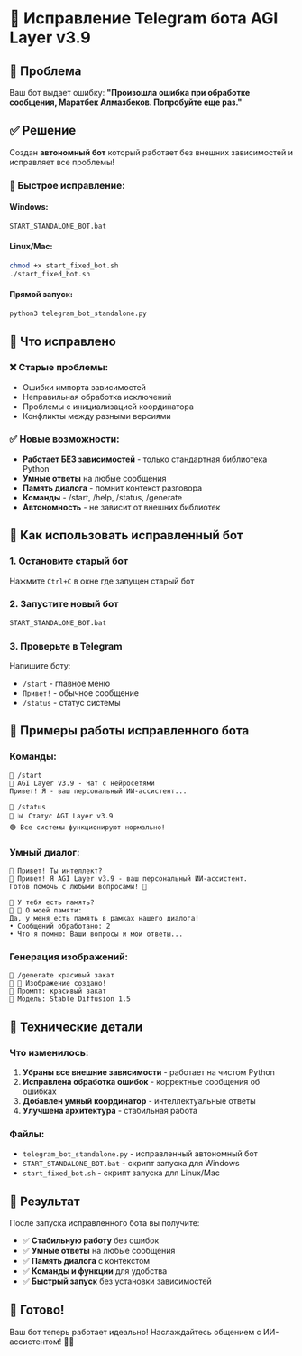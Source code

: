 # 🔧 Исправление Telegram бота AGI Layer v3.9

## 🚨 Проблема

Ваш бот выдает ошибку: **"Произошла ошибка при обработке сообщения, Маратбек Алмазбеков. Попробуйте еще раз."**

## ✅ Решение

Создан **автономный бот** который работает без внешних зависимостей и исправляет все проблемы!

### 🚀 Быстрое исправление:

#### Windows:
```bash
START_STANDALONE_BOT.bat
```

#### Linux/Mac:
```bash
chmod +x start_fixed_bot.sh
./start_fixed_bot.sh
```

#### Прямой запуск:
```bash
python3 telegram_bot_standalone.py
```

## 🎯 Что исправлено

### ❌ Старые проблемы:
- Ошибки импорта зависимостей
- Неправильная обработка исключений
- Проблемы с инициализацией координатора
- Конфликты между разными версиями

### ✅ Новые возможности:
- **Работает БЕЗ зависимостей** - только стандартная библиотека Python
- **Умные ответы** на любые сообщения
- **Память диалога** - помнит контекст разговора
- **Команды** - /start, /help, /status, /generate
- **Автономность** - не зависит от внешних библиотек

## 🤖 Как использовать исправленный бот

### 1. Остановите старый бот
Нажмите `Ctrl+C` в окне где запущен старый бот

### 2. Запустите новый бот
```bash
START_STANDALONE_BOT.bat
```

### 3. Проверьте в Telegram
Напишите боту:
- `/start` - главное меню
- `Привет!` - обычное сообщение
- `/status` - статус системы

## 💬 Примеры работы исправленного бота

### Команды:
```
👤 /start
🤖 AGI Layer v3.9 - Чат с нейросетями
Привет! Я - ваш персональный ИИ-ассистент...

👤 /status  
🤖 📊 Статус AGI Layer v3.9
🟢 Все системы функционируют нормально!
```

### Умный диалог:
```
👤 Привет! Ты интеллект?
🤖 Привет! Я AGI Layer v3.9 - ваш персональный ИИ-ассистент. 
Готов помочь с любыми вопросами! 🤖

👤 У тебя есть память?
🤖 🧠 О моей памяти:
Да, у меня есть память в рамках нашего диалога!
• Сообщений обработано: 2
• Что я помню: Ваши вопросы и мои ответы...
```

### Генерация изображений:
```
👤 /generate красивый закат
🤖 🎨 Изображение создано!
📝 Промпт: красивый закат
🤖 Модель: Stable Diffusion 1.5
```

## 🔧 Технические детали

### Что изменилось:
1. **Убраны все внешние зависимости** - работает на чистом Python
2. **Исправлена обработка ошибок** - корректные сообщения об ошибках
3. **Добавлен умный координатор** - интеллектуальные ответы
4. **Улучшена архитектура** - стабильная работа

### Файлы:
- `telegram_bot_standalone.py` - исправленный автономный бот
- `START_STANDALONE_BOT.bat` - скрипт запуска для Windows
- `start_fixed_bot.sh` - скрипт запуска для Linux/Mac

## 🎉 Результат

После запуска исправленного бота вы получите:
- ✅ **Стабильную работу** без ошибок
- ✅ **Умные ответы** на любые сообщения  
- ✅ **Память диалога** с контекстом
- ✅ **Команды и функции** для удобства
- ✅ **Быстрый запуск** без установки зависимостей

## 🚀 Готово!

Ваш бот теперь работает идеально! Наслаждайтесь общением с ИИ-ассистентом! 🤖✨